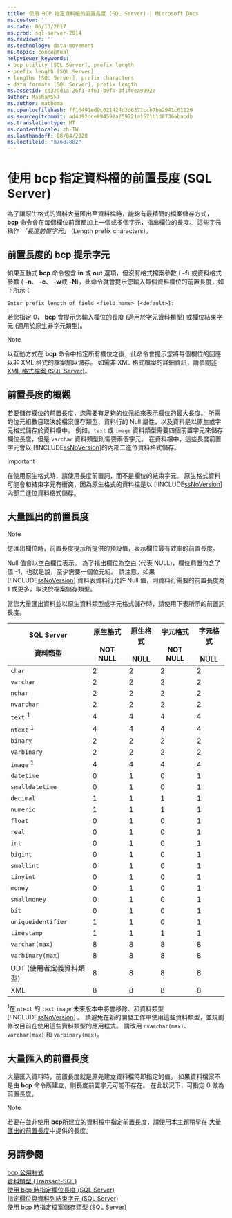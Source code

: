 ```yaml
---
title: 使用 BCP 指定資料檔的前置長度 (SQL Server) | Microsoft Docs
ms.custom: ''
ms.date: 06/13/2017
ms.prod: sql-server-2014
ms.reviewer: ''
ms.technology: data-movement
ms.topic: conceptual
helpviewer_keywords:
- bcp utility [SQL Server], prefix length
- prefix length [SQL Server]
- lengths [SQL Server], prefix characters
- data formats [SQL Server], prefix length
ms.assetid: ce32dd1a-26f1-4f61-b9fa-3f1feea9992e
author: MashaMSFT
ms.author: mathoma
ms.openlocfilehash: ff16491ed9c021424d3d6371ccb7ba2941c61129
ms.sourcegitcommit: ad4d92dce894592a259721a1571b1d8736abacdb
ms.translationtype: MT
ms.contentlocale: zh-TW
ms.lasthandoff: 08/04/2020
ms.locfileid: "87687882"
---
```

# <a name="specify-prefix-length-in-data-files-by-using-bcp-sql-server"></a>使用 bcp 指定資料檔的前置長度 (SQL Server)
  為了讓原生格式的資料大量匯出至資料檔時，能夠有最精簡的檔案儲存方式， **bcp** 命令會在每個欄位前面都加上一個或多個字元，指出欄位的長度。 這些字元稱作 *「長度前置字元」* (Length prefix characters)。  
  
## <a name="the-bcp-prompt-for-prefix-length"></a>前置長度的 bcp 提示字元  
 如果互動式 **bcp** 命令包含 **in** 或 **out** 選項，但沒有格式檔案參數 ( **-f**) 或資料格式參數 ( **-n**、 **-c**、 **-w**或 **-N**)，此命令就會提示您輸入每個資料欄位的前置長度，如下所示：  
  
 `Enter prefix length of field <field_name> [<default>]:`  
  
 若您指定 0， **bcp** 會提示您輸入欄位的長度 (適用於字元資料類型) 或欄位結束字元 (適用於原生非字元類型)。  
  
> [!NOTE]  
>  以互動方式在 **bcp** 命令中指定所有欄位之後，此命令會提示您將每個欄位的回應以非 XML 格式的檔案加以儲存。 如需非 XML 格式檔案的詳細資訊，請參閱[非 XML 格式檔案 &#40;SQL Server&#41;](xml-format-files-sql-server.md)。  
  
## <a name="overview-of-prefix-length"></a>前置長度的概觀  
 若要儲存欄位的前置長度，您需要有足夠的位元組來表示欄位的最大長度。 所需的位元組數目取決於檔案儲存類型、資料行的 Null 屬性，以及資料是以原生或字元格式儲存於資料檔中。 例如，`text` 或 `image` 資料類型需要四個前置字元來儲存欄位長度，但是 `varchar` 資料類型則需要兩個字元。 在資料檔中，這些長度前置字元會以 [!INCLUDE[ssNoVersion](../../includes/ssnoversion-md.md)]的內部二進位資料格式儲存。  
  
> [!IMPORTANT]  
>  在使用原生格式時，請使用長度前置詞，而不是欄位的結束字元。 原生格式資料可能會和結束字元有衝突，因為原生格式的資料檔是以 [!INCLUDE[ssNoVersion](../../includes/ssnoversion-md.md)] 內部二進位資料格式儲存。  
  
##  <a name="prefix-lengths-for-bulk-export"></a><a name="PrefixLengthsExport"></a> 大量匯出的前置長度  
  
> [!NOTE]  
>  您匯出欄位時，前置長度提示所提供的預設值，表示欄位最有效率的前置長度。  
  
 Null 值會以空白欄位表示。 為了指出欄位為空白 (代表 NULL)，欄位前置包含了值 -1，也就是說，至少需要一個位元組。 請注意，如果 [!INCLUDE[ssNoVersion](../../includes/ssnoversion-md.md)] 資料表資料行允許 Null 值，則資料行需要的前置長度為 1 或更多，取決於檔案儲存類型。  
  
 當您大量匯出資料並以原生資料類型或字元格式儲存時，請使用下表所示的前置詞長度。  
  
|SQL Server<br /><br /> 資料類型|原生格式<br /><br /> NOT NULL|原生格式<br /><br /> NULL|字元格式<br /><br /> NOT NULL|字元格式<br /><br /> NULL|  
|------------------------------|--------------------------------|----------------------------|-----------------------------------|-------------------------------|  
|`char`|2|2|2|2|  
|`varchar`|2|2|2|2|  
|`nchar`|2|2|2|2|  
|`nvarchar`|2|2|2|2|  
|`text` <sup>1</sup>|4|4|4|4|  
|`ntext` <sup>1</sup>|4|4|4|4|  
|`binary`|2|2|2|2|  
|`varbinary`|2|2|2|2|  
|`image` <sup>1</sup>|4|4|4|4|  
|`datetime`|0|1|0|1|  
|`smalldatetime`|0|1|0|1|  
|`decimal`|1|1|1|1|  
|`numeric`|1|1|1|1|  
|`float`|0|1|0|1|  
|`real`|0|1|0|1|  
|`int`|0|1|0|1|  
|`bigint`|0|1|0|1|  
|`smallint`|0|1|0|1|  
|`tinyint`|0|1|0|1|  
|`money`|0|1|0|1|  
|`smallmoney`|0|1|0|1|  
|`bit`|0|1|0|1|  
|`uniqueidentifier`|1|1|0|1|  
|`timestamp`|1|1|1|1|  
|`varchar(max)`|8|8|8|8|  
|`varbinary(max)`|8|8|8|8|  
|UDT (使用者定義資料類型)|8|8|8|8|  
|XML|8|8|8|8|  
  
 <sup>1</sup>在 `ntext` 的 `text` `image` 未來版本中將會移除、和資料類型 [!INCLUDE[ssNoVersion](../../includes/ssnoversion-md.md)] 。 請避免在新的開發工作中使用這些資料類型，並規劃修改目前在使用這些資料類型的應用程式。 請改用 `nvarchar(max)`、`varchar(max)` 和 `varbinary(max)`。  
  
##  <a name="prefix-lengths-for-bulk-import"></a><a name="PrefixLengthsImport"></a> 大量匯入的前置長度  
 大量匯入資料時，前置長度就是原先建立資料檔時即指定的值。 如果資料檔案不是由 **bcp** 命令所建立，則長度前置字元可能不存在。 在此狀況下，可指定 0 做為前置長度。  
  
> [!NOTE]  
>  若要在並非使用 **bcp**所建立的資料檔中指定前置長度，請使用本主題稍早在 [大量匯出的前置長度](#PrefixLengthsExport)中提供的長度。  
  
## <a name="see-also"></a>另請參閱  
 [bcp 公用程式](../../tools/bcp-utility.md)   
 [資料類型 &#40;Transact-SQL&#41;](/sql/t-sql/data-types/data-types-transact-sql)   
 [使用 bcp 時指定欄位長度 &#40;SQL Server&#41;](specify-field-length-by-using-bcp-sql-server.md)   
 [指定欄位與資料列結束字元 &#40;SQL Server&#41;](specify-field-and-row-terminators-sql-server.md)   
 [使用 bcp 時指定檔案儲存類型 &#40;SQL Server&#41;](specify-file-storage-type-by-using-bcp-sql-server.md)  
  
  
